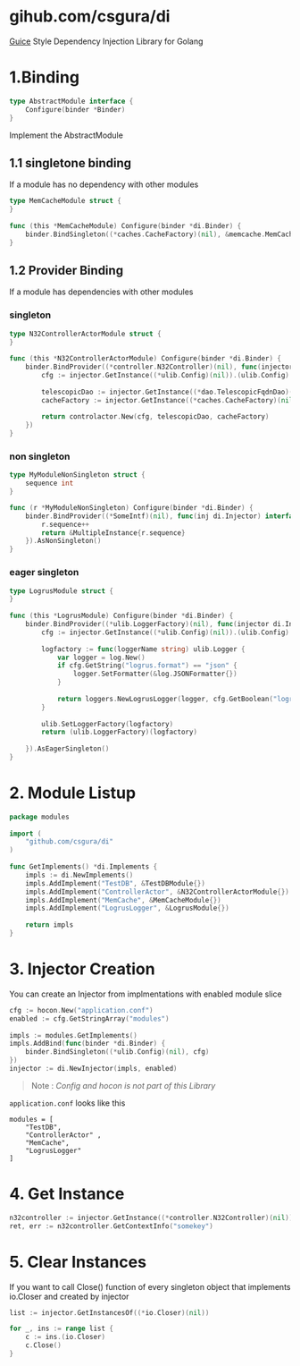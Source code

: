 # gihub.com/csgura/di
[Guice](https://github.com/google/guice/wiki/Motivation) Style Dependency Injection Library for Golang

# 1.Binding
```go
type AbstractModule interface {
	Configure(binder *Binder)
}
```
Implement the AbstractModule

## 1.1 singletone binding
If a module has no dependency with other modules
```go
type MemCacheModule struct {
}
 
func (this *MemCacheModule) Configure(binder *di.Binder) {
    binder.BindSingleton((*caches.CacheFactory)(nil), &memcache.MemCacheFactory{})
}
```

## 1.2 Provider Binding
If a module has dependencies with other modules

### singleton
```go
type N32ControllerActorModule struct {
}
 
func (this *N32ControllerActorModule) Configure(binder *di.Binder) {
    binder.BindProvider((*controller.N32Controller)(nil), func(injector di.Injector) interface{} {
        cfg := injector.GetInstance((*ulib.Config)(nil)).(ulib.Config)
 
        telescopicDao := injector.GetInstance((*dao.TelescopicFqdnDao)(nil)).(dao.TelescopicFqdnDao)   
        cacheFactory := injector.GetInstance((*caches.CacheFactory)(nil)).(caches.CacheFactory)
 
        return controlactor.New(cfg, telescopicDao, cacheFactory)
    })
}
```

### non singleton
```go
type MyModuleNonSingleton struct {
	sequence int
}

func (r *MyModuleNonSingleton) Configure(binder *di.Binder) {
	binder.BindProvider((*SomeIntf)(nil), func(inj di.Injector) interface{} {
		r.sequence++
		return &MultipleInstance{r.sequence}
	}).AsNonSingleton()
}
```

### eager singleton
```go
type LogrusModule struct {
}
 
func (this *LogrusModule) Configure(binder *di.Binder) {
    binder.BindProvider((*ulib.LoggerFactory)(nil), func(injector di.Injector) interface{} {
        cfg := injector.GetInstance((*ulib.Config)(nil)).(ulib.Config)
 
        logfactory := func(loggerName string) ulib.Logger {
            var logger = log.New()
            if cfg.GetString("logrus.format") == "json" {
                logger.SetFormatter(&log.JSONFormatter{})
            }
 
            return loggers.NewLogrusLogger(logger, cfg.GetBoolean("logrus.print-caller"))
        }
 
        ulib.SetLoggerFactory(logfactory)
        return (ulib.LoggerFactory)(logfactory)
 
    }).AsEagerSingleton()
}
```

# 2. Module Listup
```go
package modules
 
import (
    "github.com/csgura/di"
)
 
func GetImplements() *di.Implements {
    impls := di.NewImplements()
    impls.AddImplement("TestDB", &TestDBModule{})
    impls.AddImplement("ControllerActor", &N32ControllerActorModule{})
    impls.AddImplement("MemCache", &MemCacheModule{})
    impls.AddImplement("LogrusLogger", &LogrusModule{})
 
    return impls
}
```

# 3. Injector Creation
You can create an Injector from implmentations with enabled module slice
```go
cfg := hocon.New("application.conf")
enabled := cfg.GetStringArray("modules")
 
impls := modules.GetImplements()
impls.AddBind(func(binder *di.Binder) {
    binder.BindSingleton((*ulib.Config)(nil), cfg)
})
injector := di.NewInjector(impls, enabled)
```
> Note : *Config and hocon is not part of this Library*

`application.conf` looks like this 
```
modules = [
    "TestDB",
    "ControllerActor" ,
    "MemCache",
    "LogrusLogger"
]
```

# 4. Get Instance
```go
n32controller := injector.GetInstance((*controller.N32Controller)(nil)).(controller.N32Controller)
ret, err := n32controller.GetContextInfo("somekey")
```

# 5. Clear Instances
If you want to call Close() function of every singleton object that implements io.Closer and created by injector
```go
list := injector.GetInstancesOf((*io.Closer)(nil))

for _, ins := range list {
	c := ins.(io.Closer)
	c.Close()
}
```
